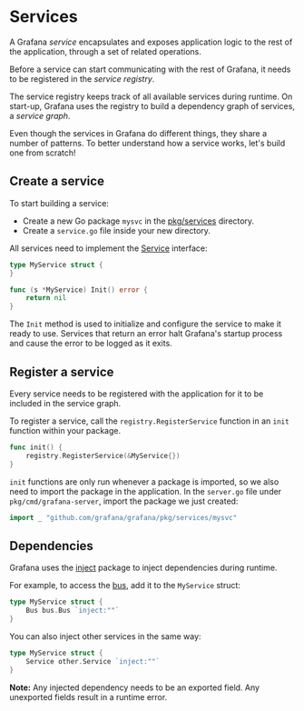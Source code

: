 # Services

A Grafana _service_ encapsulates and exposes application logic to the rest of the application, through a set of related operations. 

Before a service can start communicating with the rest of Grafana, it needs to be registered in the _service registry_.

The service registry keeps track of all available services during runtime. On start-up, Grafana uses the registry to build a dependency graph of services, a _service graph_.

Even though the services in Grafana do different things, they share a number of patterns. To better understand how a service works, let's build one from scratch!

## Create a service

To start building a service:

- Create a new Go package `mysvc` in the [pkg/services](../../pkg/services) directory.
- Create a `service.go` file inside your new directory.

All services need to implement the [Service](https://godoc.org/github.com/grafana/grafana/pkg/registry#Service) interface:

```go
type MyService struct {
}

func (s *MyService) Init() error {
    return nil
}
```

The `Init` method is used to initialize and configure the service to make it ready to use. Services that return an error halt Grafana's startup process and cause the error to be logged as it exits.

## Register a service

Every service needs to be registered with the application for it to be included in the service graph.

To register a service, call the `registry.RegisterService` function in an `init` function within your package.

```go
func init() {
    registry.RegisterService(&MyService{})
}
```

`init` functions are only run whenever a package is imported, so we also need to import the package in the application. In the `server.go` file under `pkg/cmd/grafana-server`, import the package we just created:

```go
import _ "github.com/grafana/grafana/pkg/services/mysvc"
```

## Dependencies

Grafana uses the [inject](https://github.com/facebookgo/inject) package to inject dependencies during runtime. 

For example, to access the [bus](communication.md), add it to the `MyService` struct:

```go
type MyService struct {
    Bus bus.Bus `inject:""`
}
```

You can also inject other services in the same way:

```go
type MyService struct {
    Service other.Service `inject:""`
}
```

**Note:** Any injected dependency needs to be an exported field. Any unexported fields result in a runtime error.
